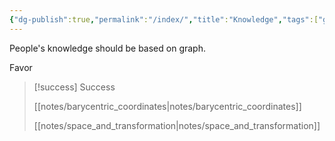 ```yaml
---
{"dg-publish":true,"permalink":"/index/","title":"Knowledge","tags":["gardenEntry"],"noteIcon":"","created":"","updated":""}
---
```



People's knowledge should be based on graph.

Favor


> [!success] Success 
>
> [[notes/barycentric_coordinates\|notes/barycentric_coordinates]]
> 
> [[notes/space_and_transformation\|notes/space_and_transformation]]